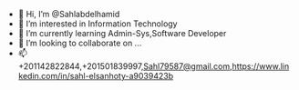 - 👋 Hi, I’m @Sahlabdelhamid
- 👀 I’m interested in Information Technology
- 🌱 I’m currently learning Admin-Sys,Software Developer
- 💞️ I’m looking to collaborate on ...
- 📫 +201142822844,+201501839997,Sahl79587@gmail.com,https://www.linkedin.com/in/sahl-elsanhoty-a9039423b

<!---
Sahl5313414/Sahl5313414 is a ✨ special ✨ repository because its `README.md` (this file) appears on your GitHub profile.
You can click the Preview link to take a look at your changes.
--->
